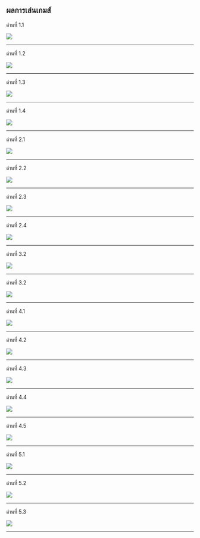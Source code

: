 ## ผลการเล่นเกมส์

ด่านที่ 1.1 

<img src="1/1.jpg">

---

ด่านที่ 1.2

<img src="1/2.jpg">

---

ด่านที่ 1.3

<img src="1/3.jpg">

---

ด่านที่ 1.4

<img src="1/4.jpg">

---

ด่านที่ 2.1

<img src="2/1.jpg">

---

ด่านที่ 2.2

<img src="2/2.jpg">

---

ด่านที่ 2.3

<img src="2/3.jpg">

---

ด่านที่ 2.4

<img src="2/4.jpg">

---

ด่านที่ 3.2

<img src="3/1.jpg">

---

ด่านที่ 3.2

<img src="3/2.jpg">

---

ด่านที่ 4.1

<img src="4/1.jpg">

---

ด่านที่ 4.2

<img src="4/2.jpg">

---

ด่านที่ 4.3

<img src="4/3.jpg">

---

ด่านที่ 4.4

<img src="4/4.jpg">

---

ด่านที่ 4.5

<img src="4/5.jpg">

---

ด่านที่ 5.1

<img src="5/1.jpg">

---

ด่านที่ 5.2

<img src="5/2.jpg">

---

ด่านที่ 5.3

<img src="5/3.jpg">

---
